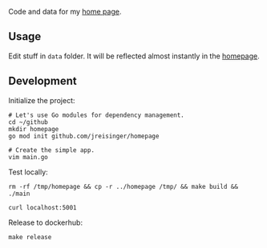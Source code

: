 Code and data for my [home page](https://reisinge.net).

## Usage

Edit stuff in `data` folder. It will be reflected almost instantly in the [homepage](https://reisinge.net).

## Development

Initialize the project:

```
# Let's use Go modules for dependency management.
cd ~/github
mkdir homepage
go mod init github.com/jreisinger/homepage

# Create the simple app.
vim main.go
```

Test locally:

```
rm -rf /tmp/homepage && cp -r ../homepage /tmp/ && make build && ./main 

curl localhost:5001
```

Release to dockerhub:

```
make release
```